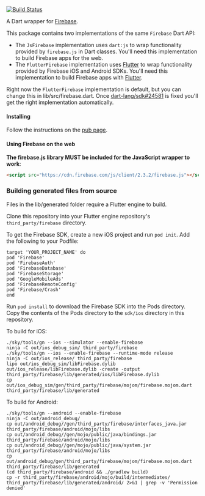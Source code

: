 [![Build Status](https://travis-ci.org/firebase/firebase-dart.svg?branch=master)](https://travis-ci.org/firebase/firebase-dart)

A Dart wrapper for [Firebase](https://www.firebase.com).

This package contains two implementations of the same ```Firebase``` Dart API:
* The ```JsFirebase``` implementation uses `dart:js` to wrap functionality provided by `firebase.js`
in Dart classes. You'll need this implementation to build Firebase apps for the web.
* The ```FlutterFirebase``` implementation uses [Flutter](https://github.com/domokit/mojo) to wrap functionality provided by Firebase iOS and Android SDKs. You'll need this implementation to build Firebase apps with [Flutter](http:/flutter.io).

Right now the ```FlutterFirebase``` implementation is default, but you can change this in lib/src/firebase.dart. Once [dart-lang/sdk#24581](https://github.com/dart-lang/sdk/issues/24581) is fixed you'll get the right implementation automatically.

#### Installing

Follow the instructions on the [pub page](http://pub.dartlang.org/packages/firebase#installing).

#### Using Firebase on the web

**The firebase.js library MUST be included for the JavaScript wrapper to work**:

```html
<script src="https://cdn.firebase.com/js/client/2.3.2/firebase.js"></script>
```

### Building generated files from source

Files in the lib/generated folder require a Flutter engine to build.

Clone this repository into your Flutter engine repository's ```third_party/firebase``` directory.

To get the Firebase SDK, create a new iOS project and run ```pod init```.
Add the following to your Podfile:

```
target 'YOUR_PROJECT_NAME' do
pod 'Firebase'
pod 'FirebaseAuth'
pod 'FirebaseDatabase'
pod 'FirebaseStorage'
pod 'GoogleMobileAds'
pod 'FirebaseRemoteConfig'
pod 'Firebase/Crash'
end
```

Run ```pod install``` to download the Firebase SDK into the Pods directory.
Copy the contents of the Pods directory to the ```sdk/ios``` directory in this repository.

To build for iOS:
```
./sky/tools/gn --ios --simulator --enable-firebase
ninja -C out/ios_debug_sim/ third_party/firebase
./sky/tools/gn --ios --enable-firebase --runtime-mode release
ninja -C out/ios_release/ third_party/firebase
lipo out/ios_debug_sim/libFirebase.dylib out/ios_release/libFirebase.dylib -create -output third_party/firebase/lib/generated/ios/libFirebase.dylib
cp out/ios_debug_sim/gen/third_party/firebase/mojom/firebase.mojom.dart third_party/firebase/lib/generated
```

To build for Android:
```
./sky/tools/gn --android --enable-firebase
ninja -C out/android_debug/
cp out/android_debug//gen/third_party/firebase/interfaces_java.jar third_party/firebase/android/mojo/libs
cp out/android_debug//gen/mojo/public/java/bindings.jar third_party/firebase/android/mojo/libs
cp out/android_debug//gen/mojo/public/java/system.jar third_party/firebase/android/mojo/libs
cp out/android_debug/gen/third_party/firebase/mojom/firebase.mojom.dart third_party/firebase/lib/generated
(cd third_party/firebase/android && ./gradlew build)
cp -r third_party/firebase/android/mojo/build/intermediates/ third_party/firebase/lib/generated/android/ 2>&1 | grep -v 'Permission denied'
```
